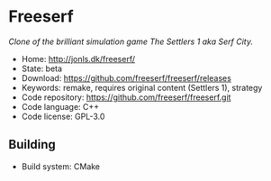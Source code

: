 # Freeserf

_Clone of the brilliant simulation game The Settlers 1 aka Serf City._

- Home: http://jonls.dk/freeserf/
- State: beta
- Download: https://github.com/freeserf/freeserf/releases
- Keywords: remake, requires original content (Settlers 1), strategy
- Code repository: https://github.com/freeserf/freeserf.git
- Code language: C++
- Code license: GPL-3.0

## Building

- Build system: CMake
